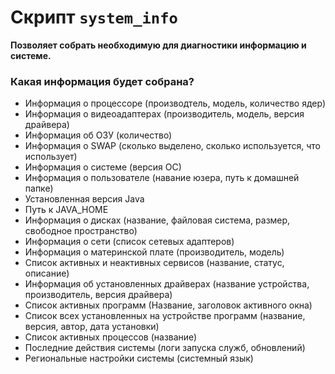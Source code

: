 # Скрипт `system_info`

**Позволяет собрать необходимую для диагностики информацию и системе.**

### Какая информация будет собрана?
- Информация о процессоре (производтель, модель, количество ядер)
- Информация о видеоадаптерах (производитель, модель, версия драйвера)
- Информация об ОЗУ (количество)
- Информация о SWAP (сколько выделено, сколько используется, что использует)
- Информация о системе (версия ОС)
- Информация о пользователе (навание юзера, путь к домашней папке)
- Установленная версия Java
- Путь к JAVA_HOME
- Информация о дисках (название, файловая система, размер, свободное пространство)
- Информация о сети (список сетевых адаптеров)
- Информация о материнской плате (производитель, модель)
- Список активных и неактивных сервисов (название, статус, описание)
- Информация об установленных драйверах (название устройства, производитель, версия драйвера)
- Список активных программ (Название, заголовок активного окна)
- Список всех установленных на устройстве программ (название, версия, автор, дата установки)
- Список активных процессов (название)
- Последние действия системы (логи запуска служб, обновлений)
- Региональные настройки системы (системный язык)